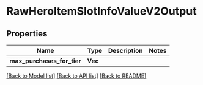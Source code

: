 # RawHeroItemSlotInfoValueV2Output

## Properties

Name | Type | Description | Notes
------------ | ------------- | ------------- | -------------
**max_purchases_for_tier** | **Vec<i32>** |  | 

[[Back to Model list]](../README.md#documentation-for-models) [[Back to API list]](../README.md#documentation-for-api-endpoints) [[Back to README]](../README.md)


